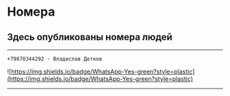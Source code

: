 # Номера
## Здесь опубликованы номера людей

___

```
+79870344292 - Владислав Детков
```


![https://img.shields.io/badge/WhatsApp-Yes-green?style=plastic](https://img.shields.io/badge/WhatsApp-Yes-green?style=plastic)

___
